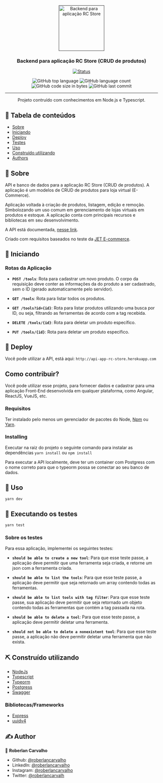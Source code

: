 <p align="center">
  <a href="" rel="noopener">
 <img width=150px height=150px src="https://image.flaticon.com/icons/svg/912/912633.svg" alt="Backend para aplicação RC Store"></a>
</p>

<h3 align="center">Backend para aplicação RC Store (CRUD de produtos)</h3>

<div align="center">

[![Status](https://img.shields.io/badge/status-active-success.svg)]()

  <img alt="GitHub top language" src="https://img.shields.io/github/languages/top/roberlancarvalho/rcstore_backend">
  
  <img alt="GitHub language count" src="https://img.shields.io/github/languages/count/roberlancarvalho/rcstore_backend">
  
  <img alt="GitHub code size in bytes" src="https://img.shields.io/github/languages/code-size/roberlancarvalho/rcstore_backend">
  
  <img alt="GitHub last commit" src="https://img.shields.io/github/last-commit/roberlancarvalho/rcstore_backend">

</div>

---

<p align="center"> Projeto contruído com conhecimentos em Node.js e Typescript. 
   <br>
</p>

## 📝 Tabela de conteúdos

- [Sobre](#about)
- [Iniciando](#getting_started)
- [Deploy](#deploy)
- [Testes](#tests)
- [Uso](#usage)
- [Construído utilizando](#built_using)
- [Authors](#authors)

## 🧐 Sobre <a name = "about"></a>

API e banco de dados para a aplicação RC Store (CRUD de produtos). A aplicação é um modelos de CRUD de produtos para loja virtual (E-Commerce).

Aplicação voltada à criação de produtos, listagem, edição e remoção. Simbolozando um uso comum em gerenciamento de lojas virtuais em produtos e estoque.
A aplicação conta com principais recursos e bibliotecas em seu desenvolvimento. 

A API está documentada, [nesse link](https://app.swaggerhub.com/apis/roberlancarvalho).

Criado com requisitos baseados no teste da [JET E-commerce](https://www.jetecommerce.com.br/).

## 🏁 Iniciando <a name = "getting_started"></a>

### Rotas da Aplicação

- **`POST /tools`**: Rota para cadastrar um novo produto. O corpo da requisição deve conter as informações da do produto a ser cadastrado, sem o ID (gerado automaticamente pelo servidor).

- **`GET /tools`**: Rota para listar todos os produtos.

- **`GET /tools?id={id}`**: Rota para listar produtos utilizando uma busca por ID, ou seja, filtrando as ferramentas de acordo com a tag recebida.

- **`DELETE /tools/{id}`**: Rota para deletar um produto específico.

- **`PUT /tools/{id}`**: Rota para deletar um produto específico.

## 🚀 Deploy<a name = "deploy"></a>

Você pode utilizar a API, está aqui: `http://api-app-rc-store.herokuapp.com`

## Como contribuir?

Você pode utilizar esse projeto, para fornecer dados e cadastrar para uma aplicação Front-End desenvolvida em qualquer plataforma, como Angular, ReactJS, VueJS, etc.

### Requisitos

Ter instalado pelo menos um gerenciador de pacotes do Node, [Npm](https://www.npmjs.com/) ou [Yarn](https://yarnpkg.com/).

### Installing

Executar na raiz do projeto o seguinte comando para instalar as dependências `yarn install` ou `npm install`

Para executar a API localmente, deve ter um container com Postgress com o nome correto para que o typeorm possa se conectar ao seu banco de dados.

## 🎈 Uso <a name="usage"></a>

```sh
yarn dev
```

## 🔧 Executando os testes <a name = "tests"></a>

```sh
yarn test
```

### Sobre os testes

Para essa aplicação, implementei os seguintes testes:

- **`should be able to create a new tool`**: Para que esse teste passe, a aplicação deve permitir que uma ferramenta seja criada, e retorne um json com a ferramenta criada.

- **`should be able to list the tools`**: Para que esse teste passe, a aplicação deve permitir que seja retornado um array contendo todas as ferramentas.

- **`should be able to list tools with tag filter`**: Para que esse teste passe, sua aplicação deve permitir que seja retornado um objeto contendo todas as ferramentas que contém a tag passada na rota.

- **`should be able to delete a tool`**: Para que esse teste passe, a aplicação deve permitir deletar uma ferramenta.

- **`should not be able to delete a nonexistent tool`**: Para que esse teste passe, a aplicação não deve permitir deletar uma ferramenta que não exista.

## ⛏️ Construído utilizando <a name = "built_using"></a>

- [NodeJs](https://nodejs.org/en/)
- [Typescript](https://www.typescriptlang.org/)
- [Typeorm](https://typeorm.io/#/)
- [Postgress](https://www.postgresql.org/)
- [Swagger](https://swagger.io/)

### Bibliotecas/Frameworks

- [Express](https://expressjs.com/)
- [uuidv4](https://www.npmjs.com/package/uuidv4)

## ✍️ Author <a name = "author"></a>

👤 **Roberlan Carvalho**

- Github: [@roberlancarvalho](https://github.com/roberlancarvalho)
- LinkedIn: [@roberlancarvalho](https://linkedin.com/in/roberlancarvalho)
- Instagram: [@roberlancarvalho](https://instagram.com/roberlancarvalho)
- Twitter: [@roberlancarvalh](https://twitter.com/roberlancarvalh)
